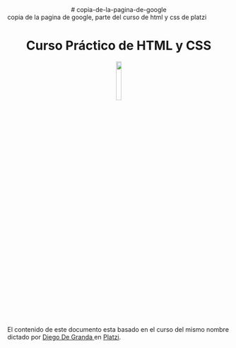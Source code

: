<div align="center"> # copia-de-la-pagina-de-google </div>
copia de la pagina de google, parte del curso de html y css de platzi
 

<div align="center">
  <h1>Curso Práctico de HTML y CSS</h1>
</div>

<div align="center"> 
  <img src="https://static.platzi.com/media/achievements/badge-practico-html-css-1-106665ee-bf4f-4301-8991-1fab9e54a73e.png" width="15%">
</div>


El contenido de este documento esta basado en el curso del mismo nombre dictado por [Diego De Granda ](https://github.com/degranda) en [Platzi](https://platzi.com/).
